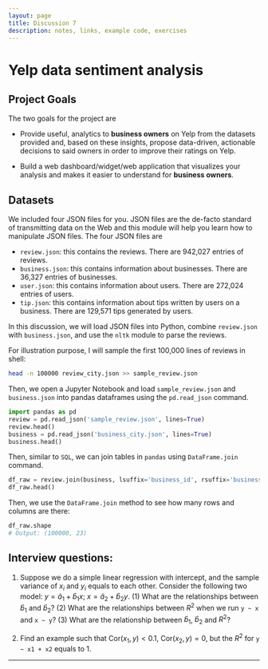 ```yaml
---
layout: page
title: Discussion 7
description: notes, links, example code, exercises
---
```


# Yelp data sentiment analysis

## Project Goals

The two goals for the project are 
- Provide useful, analytics to **business owners** on Yelp from the datasets provided and, based on these insights, propose data-driven, actionable decisions to said owners in order to improve their ratings on Yelp. 

- Build a web dashboard/widget/web application that visualizes your analysis and makes it easier to understand for **business owners**.

## Datasets

We included four JSON files for you. JSON files are the de-facto standard of transmitting data on the Web and this module will help you learn how to manipulate JSON files. The four JSON files are

- `review.json`: this contains the reviews. There are 942,027 entries of reviews.
- `business.json`: this contains information about businesses. There are 36,327 entries of businesses.
- `user.json`: this contains information about users. There are 272,024 entries of users.
- `tip.json`: this contains information about tips written by users on a business. There are 129,571 tips generated by users.

In this discussion, we will load JSON files into Python, combine `review.json` with `business.json`, and use the `nltk` module to parse the reviews.

For illustration purpose, I will sample the first 100,000 lines of reviews in shell:

```sh
head -n 100000 review_city.json >> sample_review.json
```
 
Then, we open a Jupyter Notebook and load `sample_review.json` and `business.json` into pandas dataframes using the `pd.read_json` command.

```python
import pandas as pd
review = pd.read_json('sample_review.json', lines=True)
review.head()
business = pd.read_json('business_city.json', lines=True)
business.head()
```

Then, similar to `SQL`, we can join tables in `pandas` using `DataFrame.join` command.
```python
df_raw = review.join(business, lsuffix='business_id', rsuffix='business_id', how='inner')
df_raw.head()
```
Then, we use the `DataFrame.join` method to see how many rows and columns are there:
```python
df_raw.shape
# Output: (100000, 23)
```



## Interview questions:

1. Suppose we do a simple linear regression with intercept, and the sample variance of $x_i$ and $y_i$ equals to each other. Consider the following two model: $y = \hat a_1 + \hat b_1 x$; $x = \hat a_2 + \hat b_2 y$. (1) What are the relationships between $\hat b_1$ and $\hat b_2$? (2) What are the relationships between $R^2$ when we run `y ~ x` and `x ~ y`? (3) What are the relationship between $\hat b_1$, $\hat b_2$ and $R^2$?

2. Find an example such that $\text{Cor}(x_1, y) < 0.1$, $\text{Cor}(x_2, y) = 0$, but the $R^2$ for `y ~ x1 + x2` equals to 1.



---
